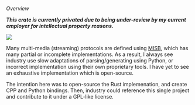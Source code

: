 _Overview_

**_This crate is currently privated due to being under-review by my current employer for intellectual property reasons._**

![](/public/misb-crate-banner.png)

Many multi-media (streaming) protocols are defined using [MISB](https://nsgreg.nga.mil/misb.jsp), which has many partial or incomplete implementations. As a result, I always see industry use slow adaptations of parsing/generating using Python, or incorrect implementation using their own proprietary tools. I have yet to see an exhaustive implementation which is open-source.

The intention here was to open-source the Rust implemenation, and create CPP and Python bindings. Then, industry could reference this single project and contribute to it under a GPL-like license.
